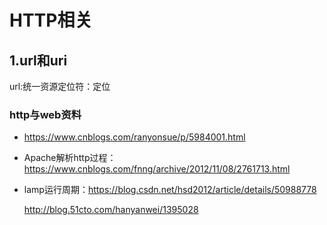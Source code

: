 # HTTP相关

## 1.url和uri

url:统一资源定位符：定位

### http与web资料

* https://www.cnblogs.com/ranyonsue/p/5984001.html

* Apache解析http过程：https://www.cnblogs.com/fnng/archive/2012/11/08/2761713.html

* lamp运行周期：https://blog.csdn.net/hsd2012/article/details/50988778

  http://blog.51cto.com/hanyanwei/1395028
